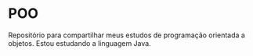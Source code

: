 # POO
Repositório para compartilhar meus estudos de programação orientada a objetos. Estou estudando a linguagem Java.
